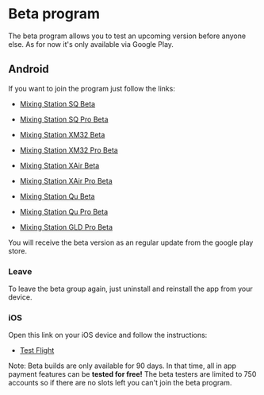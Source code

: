 # Beta program
The beta program allows you to test an upcoming version before anyone else.
As for now it's only available via Google Play.

## Android
If you want to join the program just follow the links:


- [Mixing Station SQ Beta](https://play.google.com/apps/testing/com.davidgiga1993.mixingstation.ah_sq )
- [Mixing Station SQ Pro Beta](https://play.google.com/apps/testing/com.davidgiga1993.mixingstation.ah_sqpro)

- [Mixing Station XM32 Beta](https://play.google.com/apps/testing/com.davidgiga1993.mixingstation)
- [Mixing Station XM32 Pro Beta](https://play.google.com/apps/testing/com.davidgiga1993.mixingstationpro)

- [Mixing Station XAir Beta](https://play.google.com/apps/testing/com.davidgiga1993.mixingstation.xair)
- [Mixing Station XAir Pro Beta](https://play.google.com/apps/testing/com.davidgiga1993.mixingstation.xairpro)

- [Mixing Station Qu Beta](https://play.google.com/apps/testing/com.davidgiga1993.mixingstation.ah_qu)
- [Mixing Station Qu Pro Beta](https://play.google.com/apps/testing/com.davidgiga1993.mixingstation.ah_qupro)

- [Mixing Station GLD Pro Beta](https://play.google.com/apps/testing/com.davidgiga1993.mixingstation.ah_gldpro)

You will receive the beta version as an regular update from the google play store.

### Leave
To leave the beta group again, just uninstall and reinstall the app from your device.

### iOS
Open this link on your iOS device and follow the instructions:

- [Test Flight](https://testflight.apple.com/join/lsd9mugy)

Note: Beta builds are only available for 90 days. In that time, all in app payment features can be **tested for free!**
The beta testers are limited to 750 accounts so if there are no slots left you can't join the beta program.
